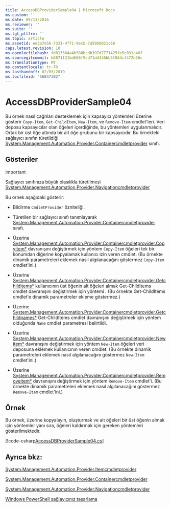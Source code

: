 ```yaml
---
title: AccessDBProviderSample04 | Microsoft Docs
ms.custom: ''
ms.date: 09/13/2016
ms.reviewer: ''
ms.suite: ''
ms.tgt_pltfrm: ''
ms.topic: article
ms.assetid: ee3a7e56-7331-4f71-9ecb-7a59b8021c68
caps.latest.revision: 10
ms.openlocfilehash: fd013384a4b588bcdb397d7771425fe5c031c48f
ms.sourcegitcommit: b6871f21bd666f9cd71dd336bb3f844cf472b56c
ms.translationtype: MT
ms.contentlocale: tr-TR
ms.lasthandoff: 02/03/2019
ms.locfileid: "56847302"
---
```

# <a name="accessdbprovidersample04"></a>AccessDBProviderSample04

Bu örnek nasıl çağrıları desteklemek için kapsayıcı yöntemleri üzerine gösterir `Copy-Item`, `Get-ChildItem`, `New-Item`, ve `Remove-Item` cmdlet'leri. Veri deposu kapsayıcılar olan öğeleri içerdiğinde, bu yöntemleri uygulanmalıdır. Ortak bir üst öğe altında bir alt öğe grubunu bir kapsayıcıdır. Bu örnekteki sağlayıcı sınıfın türetildiği [System.Management.Automation.Provider.Containercmdletprovider](/dotnet/api/System.Management.Automation.Provider.ContainerCmdletProvider) sınıfı.

## <a name="demonstrates"></a>Gösteriler

> [!IMPORTANT]
> Sağlayıcı sınıfınıza büyük olasılıkla türetilmesi [System.Management.Automation.Provider.Navigationcmdletprovider](/dotnet/api/System.Management.Automation.Provider.NavigationCmdletProvider)

Bu örnek aşağıdaki gösterir:

- Bildirme `CmdletProvider` özniteliği.

- Türetilen bir sağlayıcı sınıfı tanımlayarak [System.Management.Automation.Provider.Containercmdletprovider](/dotnet/api/System.Management.Automation.Provider.ContainerCmdletProvider) sınıfı.

- Üzerine [System.Management.Automation.Provider.Containercmdletprovider.Copyitem*](/dotnet/api/System.Management.Automation.Provider.ContainerCmdletProvider.CopyItem) davranışını değiştirmek için yöntem `Copy-Item` öğeleri tek bir konumdan diğerine kopyalamak kullanıcı izin veren cmdlet. (Bu örnekte dinamik parametreleri eklemek nasıl algılanacağını göstermez `Copy-Item` cmdlet'ini.)

- Üzerine [System.Management.Automation.Provider.Containercmdletprovider.Getchilditems*](/dotnet/api/System.Management.Automation.Provider.ContainerCmdletProvider.GetChildItems) kullanıcının üst öğenin alt öğeleri almak Get-ChildItems cmdlet davranışını değiştirmek için yöntemi . (Bu örnekte Get-ChildItems cmdlet'e dinamik parametreler ekleme göstermez.)

- Üzerine [System.Management.Automation.Provider.Containercmdletprovider.Getchildnames*](/dotnet/api/System.Management.Automation.Provider.ContainerCmdletProvider.GetChildNames) Get-ChildItems cmdlet davranışını değiştirmek için yöntem olduğunda `Name` cmdlet parametresi belirtildi.

- Üzerine [System.Management.Automation.Provider.Containercmdletprovider.Newitem*](/dotnet/api/System.Management.Automation.Provider.ContainerCmdletProvider.NewItem) davranışını değiştirmek için yöntem `New-Item` öğeleri veri deposuna eklemek kullanıcının veren cmdlet. (Bu örnekte dinamik parametreleri eklemek nasıl algılanacağını göstermez `New-Item` cmdlet'ini.)

- Üzerine [System.Management.Automation.Provider.Containercmdletprovider.Removeitem*](/dotnet/api/System.Management.Automation.Provider.ContainerCmdletProvider.RemoveItem) davranışını değiştirmek için yöntem `Remove-Item` cmdlet'i. (Bu örnekte dinamik parametreleri eklemek nasıl algılanacağını göstermez `Remove-Item` cmdlet'ini.)

## <a name="example"></a>Örnek

Bu örnek, üzerine kopyalayın, oluşturmak ve alt öğeleri bir üst öğenin almak için yöntemler yanı sıra, öğeleri kaldırmak için gereken yöntemleri gösterilmektedir.

[!code-csharp[AccessDBProviderSample04.cs](../../powershell-sdk-samples/SDK-2.0/csharp/AccessDBProviderSample06/AccessDBProviderSample06.cs#L11-L1635 "AccessDBProviderSample04.cs")]

## <a name="see-also"></a>Ayrıca bkz:

[System.Management.Automation.Provider.Itemcmdletprovider](/dotnet/api/System.Management.Automation.Provider.ItemCmdletProvider)

[System.Management.Automation.Provider.Containercmdletprovider](/dotnet/api/System.Management.Automation.Provider.ContainerCmdletProvider)

[System.Management.Automation.Provider.Navigationcmdletprovider](/dotnet/api/System.Management.Automation.Provider.NavigationCmdletProvider)

[Windows PowerShell sağlayıcınız tasarlama](./provider-types.md)